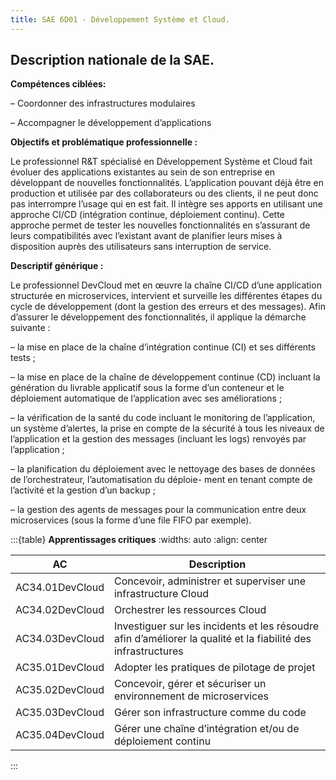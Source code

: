 ```yaml
---
title: SAE 6D01 - Développement Système et Cloud. 
---
```

## Description nationale de la SAE.

**Compétences ciblées:**

– Coordonner des infrastructures modulaires

– Accompagner le développement d’applications

**Objectifs et problématique professionnelle :**

Le professionnel R&T spécialisé en Développement Système et Cloud fait évoluer des applications existantes au sein de
son entreprise en développant de nouvelles fonctionnalités. L’application pouvant déjà être en production et utilisée par des
collaborateurs ou des clients, il ne peut donc pas interrompre l’usage qui en est fait. Il intègre ses apports en utilisant une
approche CI/CD (intégration continue, déploiement continu). Cette approche permet de tester les nouvelles fonctionnalités
en s’assurant de leurs compatibilités avec l’existant avant de planifier leurs mises à disposition auprès des utilisateurs sans
interruption de service.

**Descriptif générique :**

Le professionnel DevCloud met en œuvre la chaîne CI/CD d’une application structurée en microservices, intervient et surveille
les différentes étapes du cycle de développement (dont la gestion des erreurs et des messages). Afin d’assurer le développement des fonctionnalités, il applique la démarche suivante :

– la mise en place de la chaîne d’intégration continue (CI) et ses différents tests ;

– la mise en place de la chaîne de développement continue (CD) incluant la génération du livrable applicatif sous la forme
d’un conteneur et le déploiement automatique de l’application avec ses améliorations ;

– la vérification de la santé du code incluant le monitoring de l’application, un système d’alertes, la prise en compte de la
sécurité à tous les niveaux de l’application et la gestion des messages (incluant les logs) renvoyés par l’application ;

– la planification du déploiement avec le nettoyage des bases de données de l’orchestrateur, l’automatisation du déploie-
ment en tenant compte de l’activité et la gestion d’un backup ;

– la gestion des agents de messages pour la communication entre deux microservices (sous la forme d’une file FIFO par
exemple).


:::{table} **Apprentissages critiques**
:widths: auto
:align: center

|AC              | Description | 
|----------------|-------------|
|AC34.01DevCloud | Concevoir, administrer et superviser une infrastructure Cloud|
|AC34.02DevCloud | Orchestrer les ressources Cloud|
|AC34.03DevCloud | Investiguer sur les incidents et les résoudre afin d’améliorer la qualité et la fiabilité des infrastructures|
|AC35.01DevCloud | Adopter les pratiques de pilotage de projet|
|AC35.02DevCloud | Concevoir, gérer et sécuriser un environnement de microservices|
|AC35.03DevCloud | Gérer son infrastructure comme du code|
|AC35.04DevCloud | Gérer une chaîne d’intégration et/ou de déploiement continu|
:::

